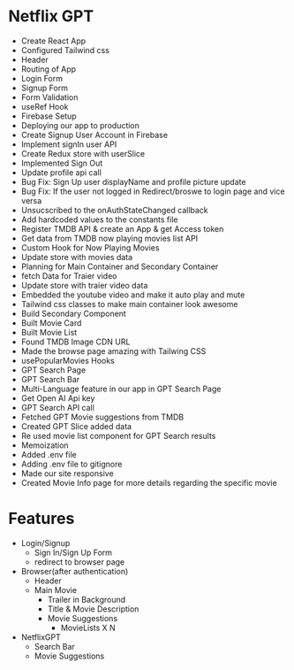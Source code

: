 # Netflix GPT

- Create React App
- Configured Tailwind css
- Header
- Routing of App
- Login Form
- Signup Form
- Form Validation
- useRef Hook
- Firebase Setup
- Deploying our app to production
- Create Signup User Account in Firebase
- Implement signIn user API
- Create Redux store with userSlice
- Implemented Sign Out
- Update profile api call
- Bug Fix: Sign Up user displayName and profile picture update
- Bug Fix: If the user not logged in Redirect/broswe to login page and vice versa
- Unsucscribed to the onAuthStateChanged callback
- Add hardcoded values to the constants file
- Register TMDB API & create an App & get Access token
- Get data from TMDB now playing movies list API
- Custom Hook for Now Playing Movies
- Update store with movies data
- Planning for Main Container and Secondary Container
- fetch Data for Traier video
- Update store with traier video data
- Embedded the youtube video and make it auto play and mute
- Tailwind css classes to make main container look awesome
- Build Secondary Component
- Built Movie Card
- Built Movie List
- Found TMDB Image CDN URL
- Made the browse page amazing with Tailwing CSS
- usePopularMovies Hooks
- GPT Search Page
- GPT Search Bar
- Multi-Language feature in our app in GPT Search Page
- Get Open AI Api key
- GPT Search API call
- Fetched GPT Movie suggestions from TMDB
- Created GPT Slice added data
- Re used movie list component for GPT Search results
- Memoization
- Added .env file
- Adding .env file to gitignore
- Made our site responsive
- Created Movie Info page for more details regarding the specific movie

# Features

- Login/Signup
  - Sign In/Sign Up Form
  - redirect to browser page
- Browser(after authentication)
  - Header
  - Main Movie
    - Trailer in Background
    - Title & Movie Description
    - Movie Suggestions
      - MovieLists X N
- NetflixGPT
  - Search Bar
  - Movie Suggestions
